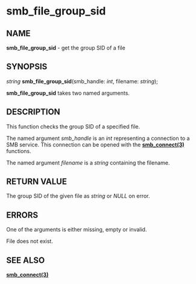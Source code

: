 # smb_file_group_sid

## NAME

**smb_file_group_sid** - get the group SID of a file

## SYNOPSIS

*string* **smb_file_group_sid**(smb_handle: *int*, filename: *string*);

**smb_file_group_sid** takes two named arguments.

## DESCRIPTION

This function checks the group SID of a specified file.

The named argument *smb_handle* is an *int* representing a connection to a SMB service. This connection can be opened with the **[smb_connect(3)](smb_connect.md)** functions.

The named argument *filename* is a *string* containing the filename.

## RETURN VALUE

The group SID of the given file as *string* or *NULL* on error.

## ERRORS

One of the arguments is either missing, empty or invalid.

File does not exist.

## SEE ALSO

**[smb_connect(3)](smb_connect.md)**
